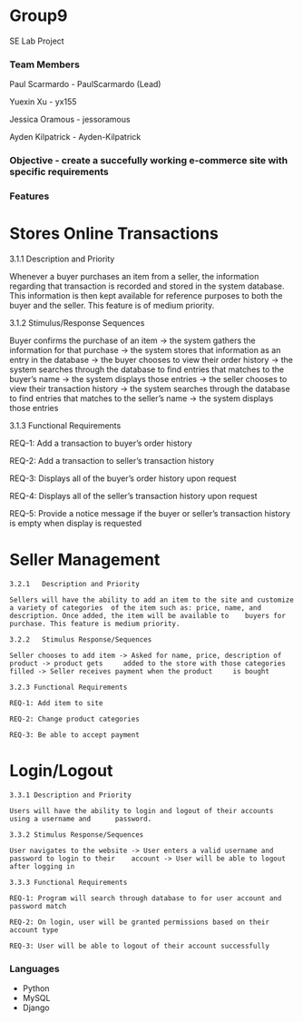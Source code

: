# Group9
SE Lab Project
### Team Members
Paul Scarmardo - PaulScarmardo (Lead)

Yuexin Xu - yx155

Jessica Oramous - jessoramous

Ayden Kilpatrick - Ayden-Kilpatrick

### Objective - create a succefully working e-commerce site with specific requirements

### Features
# Stores Online Transactions 

3.1.1	Description and Priority  

Whenever a buyer purchases an item from a seller, the information regarding that transaction is recorded and stored in the system database. This information is then kept available for reference purposes to both the buyer and the seller. This feature is of medium priority. 

3.1.2	Stimulus/Response Sequences  

Buyer confirms the purchase of an item -> the system gathers the information for that purchase -> the system stores that information as an entry in the database -> the buyer chooses to view their order history -> the system searches through the database to find entries that matches to the buyer’s name -> the system displays those entries -> the seller chooses to view their transaction history -> the system searches through the database to find entries that matches to the seller’s name -> the system displays those entries 

3.1.3	Functional Requirements 

REQ-1: Add a transaction to buyer’s order history 

REQ-2: Add a transaction to seller’s transaction history 

REQ-3: Displays all of the buyer’s order history upon request 

REQ-4: Displays all of the seller’s transaction history upon request 

REQ-5: Provide a notice message if the buyer or seller’s transaction history is 				   empty when display is requested 

# Seller Management 

	3.2.1	Description and Priority 

	Sellers will have the ability to add an item to the site and customize a variety of categories 	of the item such as: price, name, and description. Once added, the item will be available to 	buyers for purchase. This feature is medium priority. 

	3.2.2	Stimulus Response/Sequences 

	Seller chooses to add item -> Asked for name, price, description of product -> product gets 	added to the store with those categories filled -> Seller receives payment when the product 	is bought 

	3.2.3 Functional Requirements 

	REQ-1: Add item to site 

	REQ-2: Change product categories 

	REQ-3: Be able to accept payment 

# Login/Logout 

	3.3.1 Description and Priority 

	Users will have the ability to login and logout of their accounts using a username and 		password. 

	3.3.2 Stimulus Response/Sequences 

	User navigates to the website -> User enters a valid username and password to login to their 	account -> User will be able to logout after logging in 

	3.3.3 Functional Requirements 

	REQ-1: Program will search through database to for user account and password match 

	REQ-2: On login, user will be granted permissions based on their account type 

	REQ-3: User will be able to logout of their account successfully 

### Languages
* Python
* MySQL
* Django
